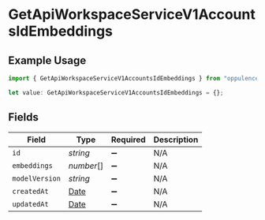 # GetApiWorkspaceServiceV1AccountsIdEmbeddings

## Example Usage

```typescript
import { GetApiWorkspaceServiceV1AccountsIdEmbeddings } from "oppulence-backend-sdk/models/operations";

let value: GetApiWorkspaceServiceV1AccountsIdEmbeddings = {};
```

## Fields

| Field                                                                                         | Type                                                                                          | Required                                                                                      | Description                                                                                   |
| --------------------------------------------------------------------------------------------- | --------------------------------------------------------------------------------------------- | --------------------------------------------------------------------------------------------- | --------------------------------------------------------------------------------------------- |
| `id`                                                                                          | *string*                                                                                      | :heavy_minus_sign:                                                                            | N/A                                                                                           |
| `embeddings`                                                                                  | *number*[]                                                                                    | :heavy_minus_sign:                                                                            | N/A                                                                                           |
| `modelVersion`                                                                                | *string*                                                                                      | :heavy_minus_sign:                                                                            | N/A                                                                                           |
| `createdAt`                                                                                   | [Date](https://developer.mozilla.org/en-US/docs/Web/JavaScript/Reference/Global_Objects/Date) | :heavy_minus_sign:                                                                            | N/A                                                                                           |
| `updatedAt`                                                                                   | [Date](https://developer.mozilla.org/en-US/docs/Web/JavaScript/Reference/Global_Objects/Date) | :heavy_minus_sign:                                                                            | N/A                                                                                           |
